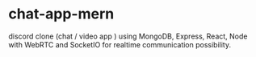 # chat-app-mern
discord clone (chat / video app ) using
    MongoDB,  Express, React, Node with WebRTC and SocketIO for realtime communication possibility. 